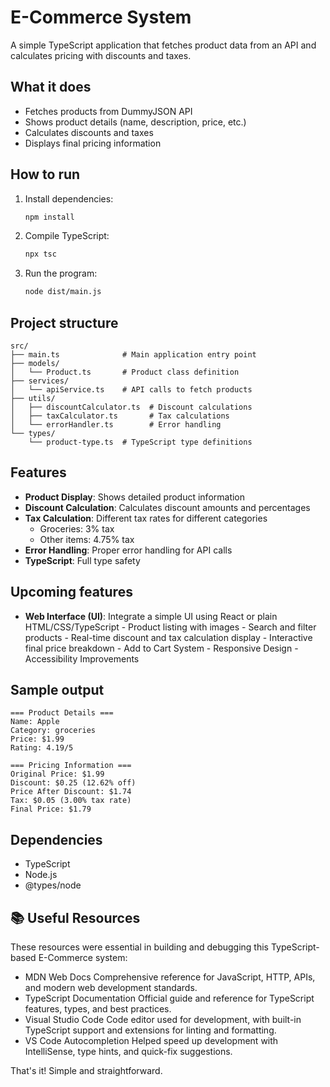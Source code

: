 # E-Commerce System

A simple TypeScript application that fetches product data from an API and calculates pricing with discounts and taxes.

## What it does

- Fetches products from DummyJSON API
- Shows product details (name, description, price, etc.)
- Calculates discounts and taxes
- Displays final pricing information

## How to run

1. Install dependencies:
   ```bash
   npm install
   ```

2. Compile TypeScript:
   ```bash
   npx tsc
   ```

3. Run the program:
   ```bash
   node dist/main.js
   ```

## Project structure

```
src/
├── main.ts              # Main application entry point
├── models/
│   └── Product.ts       # Product class definition
├── services/
│   └── apiService.ts    # API calls to fetch products
├── utils/
│   ├── discountCalculator.ts  # Discount calculations
│   ├── taxCalculator.ts       # Tax calculations
│   └── errorHandler.ts        # Error handling
└── types/
    └── product-type.ts  # TypeScript type definitions
```

## Features

- **Product Display**: Shows detailed product information
- **Discount Calculation**: Calculates discount amounts and percentages
- **Tax Calculation**: Different tax rates for different categories
  - Groceries: 3% tax
  - Other items: 4.75% tax
- **Error Handling**: Proper error handling for API calls
- **TypeScript**: Full type safety

## Upcoming features

- **Web Interface (UI)**:  Integrate a simple UI using React or plain HTML/CSS/TypeScript
             - Product listing with images
            -  Search and filter products
            - Real-time discount and tax calculation display
             -  Interactive final price breakdown
             - Add to Cart System
             -  Responsive Design
             - Accessibility Improvements

## Sample output

```
=== Product Details ===
Name: Apple
Category: groceries
Price: $1.99
Rating: 4.19/5

=== Pricing Information ===
Original Price: $1.99
Discount: $0.25 (12.62% off)
Price After Discount: $1.74
Tax: $0.05 (3.00% tax rate)
Final Price: $1.79
```

## Dependencies

- TypeScript
- Node.js
- @types/node

## 📚 Useful Resources

These resources were essential in building and debugging this TypeScript-based E-Commerce system:

* MDN Web Docs
Comprehensive reference for JavaScript, HTTP, APIs, and modern web development standards.
* TypeScript Documentation
Official guide and reference for TypeScript features, types, and best practices.
* Visual Studio Code
Code editor used for development, with built-in TypeScript support and extensions for linting and formatting.
* VS Code Autocompletion
Helped speed up development with IntelliSense, type hints, and quick-fix suggestions.

That's it! Simple and straightforward.
